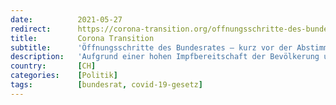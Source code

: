 ```yaml
---
date:          2021-05-27
redirect:      https://corona-transition.org/offnungsschritte-des-bundesrates-kurz-vor-der-abstimmung
title:         Corona Transition
subtitle:      'Öffnungsschritte des Bundesrates – kurz vor der Abstimmung'
description:   'Aufgrund einer hohen Impfbereitschaft der Bevölkerung und wegen der sinkenden Fallzahlen habe sich der Bundesrat für weitergehende Lockerungen (...)'
country:       [CH]
categories:    [Politik]
tags:          [bundesrat, covid-19-gesetz]
---
```

